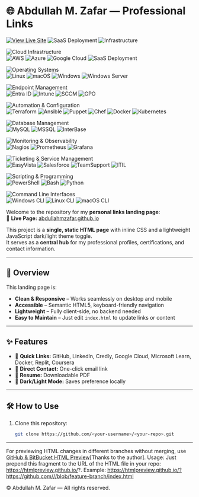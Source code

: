 # 🌐 Abdullah M. Zafar — Professional Links

[![View Live Site](https://img.shields.io/badge/View%20Live%20Site-000?style=for-the-badge&logo=githubpages&logoColor=white)](https://abdullahmzafar.github.io/)
![SaaS Deployment](https://img.shields.io/badge/SaaS-Deployment-4F46E5?style=for-the-badge&logo=cloudsmith&logoColor=white)
![Infrastructure](https://img.shields.io/badge/Infrastructure-As%20Code-3E8E41?style=for-the-badge&logo=terraform&logoColor=white)

![Cloud Infrastructure](https://img.shields.io/badge/Cloud%20Infrastructure-4285F4?style=for-the-badge&logo=icloud&logoColor=white)  
![AWS](https://img.shields.io/badge/AWS-232F3E?style=for-the-badge&logo=amazonaws&logoColor=FF9900)
![Azure](https://img.shields.io/badge/Azure-0078D4?style=for-the-badge&logo=microsoftazure&logoColor=white)
![Google Cloud](https://img.shields.io/badge/GCP-4285F4?style=for-the-badge&logo=googlecloud&logoColor=white)
![SaaS Deployment](https://img.shields.io/badge/SaaS-Deployment-4F46E5?style=for-the-badge&logo=cloudsmith&logoColor=white)

![Operating Systems](https://img.shields.io/badge/Operating%20Systems-333333?style=for-the-badge&logo=linux&logoColor=white)  
![Linux](https://img.shields.io/badge/Linux-(RHEL%2C%20Ubuntu%2C%20CentOS%2C%20Fedora)-FCC624?style=for-the-badge&logo=linux&logoColor=black)
![macOS](https://img.shields.io/badge/macOS-000000?style=for-the-badge&logo=apple&logoColor=white)
![Windows](https://img.shields.io/badge/Windows-XP%20%7C%20Vista%20%7C%208%20%7C%2010%20%7C%2011-0078D6?style=for-the-badge&logo=windows&logoColor=white)
![Windows Server](https://img.shields.io/badge/Windows%20Server-2016%20%7C%202019%20%7C%202022-00A4EF?style=for-the-badge&logo=windows&logoColor=white)

![Endpoint Management](https://img.shields.io/badge/Endpoint%20Management-0078D4?style=for-the-badge&logo=microsoftintune&logoColor=white)  
![Entra ID](https://img.shields.io/badge/Entra%20ID-(Azure%20AD)-2563EB?style=for-the-badge&logo=microsoftazure&logoColor=white)
![Intune](https://img.shields.io/badge/Intune-0078D4?style=for-the-badge&logo=microsoftintune&logoColor=white)
![SCCM](https://img.shields.io/badge/SCCM-0078D4?style=for-the-badge&logo=microsoft&logoColor=white)
![GPO](https://img.shields.io/badge/Group%20Policy-GPO-374151?style=for-the-badge)

![Automation & Configuration](https://img.shields.io/badge/Automation%20%26%20Configuration-3E8E41?style=for-the-badge&logo=terraform&logoColor=white)  
![Terraform](https://img.shields.io/badge/Terraform-7B42BC?style=for-the-badge&logo=terraform&logoColor=white)
![Ansible](https://img.shields.io/badge/Ansible-EE0000?style=for-the-badge&logo=ansible&logoColor=white)
![Puppet](https://img.shields.io/badge/Puppet-FFAE1A?style=for-the-badge&logo=puppet&logoColor=black)
![Chef](https://img.shields.io/badge/Chef-F09820?style=for-the-badge&logo=chef&logoColor=white)
![Docker](https://img.shields.io/badge/Docker-2496ED?style=for-the-badge&logo=docker&logoColor=white)
![Kubernetes](https://img.shields.io/badge/Kubernetes-326CE5?style=for-the-badge&logo=kubernetes&logoColor=white)

![Database Management](https://img.shields.io/badge/Database%20Management-4479A1?style=for-the-badge&logo=databricks&logoColor=white)  
![MySQL](https://img.shields.io/badge/MySQL-4479A1?style=for-the-badge&logo=mysql&logoColor=white)
![MSSQL](https://img.shields.io/badge/MS%20SQL-CC2927?style=for-the-badge&logo=microsoftsqlserver&logoColor=white)
![InterBase](https://img.shields.io/badge/InterBase-FF6600?style=for-the-badge)

![Monitoring & Observability](https://img.shields.io/badge/Monitoring%20%26%20Observability-FF8800?style=for-the-badge&logo=prometheus&logoColor=white)  
![Nagios](https://img.shields.io/badge/Nagios-000000?style=for-the-badge&logo=nagios&logoColor=white)
![Prometheus](https://img.shields.io/badge/Prometheus-E6522C?style=for-the-badge&logo=prometheus&logoColor=white)
![Grafana](https://img.shields.io/badge/Grafana-F46800?style=for-the-badge&logo=grafana&logoColor=white)

![Ticketing & Service Management](https://img.shields.io/badge/Ticketing%20%26%20Service%20Management-2563EB?style=for-the-badge&logo=salesforce&logoColor=white)  
![EasyVista](https://img.shields.io/badge/EasyVista-0078D4?style=for-the-badge)
![Salesforce](https://img.shields.io/badge/Salesforce-00A1E0?style=for-the-badge&logo=salesforce&logoColor=white)
![TeamSupport](https://img.shields.io/badge/TeamSupport-2563EB?style=for-the-badge)
![ITIL](https://img.shields.io/badge/ITIL-6D1F7C?style=for-the-badge)

![Scripting & Programming](https://img.shields.io/badge/Scripting%20%26%20Programming-3776AB?style=for-the-badge&logo=python&logoColor=white)  
![PowerShell](https://img.shields.io/badge/PowerShell-5391FE?style=for-the-badge&logo=powershell&logoColor=white)
![Bash](https://img.shields.io/badge/Bash-4EAA25?style=for-the-badge&logo=gnubash&logoColor=white)
![Python](https://img.shields.io/badge/Python-3776AB?style=for-the-badge&logo=python&logoColor=white)

![Command Line Interfaces](https://img.shields.io/badge/Command%20Line%20Interfaces-333333?style=for-the-badge&logo=gnometerminal&logoColor=white)  
![Windows CLI](https://img.shields.io/badge/Windows-Command%20Line-0078D6?style=for-the-badge&logo=windows&logoColor=white)
![Linux CLI](https://img.shields.io/badge/Linux-Shell-FCC624?style=for-the-badge&logo=linux&logoColor=black)
![macOS CLI](https://img.shields.io/badge/macOS-Terminal-333333?style=for-the-badge&logo=apple&logoColor=white)

Welcome to the repository for my **personal links landing page**:  
🔗 **Live Page:** [abdullahmzafar.github.io](https://abdullahmzafar.github.io/)

This project is a **single, static HTML page** with inline CSS and a lightweight JavaScript dark/light theme toggle.  
It serves as a **central hub** for my professional profiles, certifications, and contact information.

---

## 📖 Overview
This landing page is:
- **Clean & Responsive** – Works seamlessly on desktop and mobile
- **Accessible** – Semantic HTML5, keyboard-friendly navigation
- **Lightweight** – Fully client-side, no backend needed
- **Easy to Maintain** – Just edit `index.html` to update links or content

---

## ✨ Features
- 🔗 **Quick Links:** GitHub, LinkedIn, Credly, Google Cloud, Microsoft Learn, Docker, Replit, Coursera  
- 📧 **Direct Contact:** One-click email link  
- 📄 **Resume:** Downloadable PDF  
- 🌙 **Dark/Light Mode:** Saves preference locally  

---

## 🛠 How to Use
1. Clone this repository:
   ```bash
   git clone https://github.com/<your-username>/<your-repo>.git

---

For previewing HTML changes in different branches without merging, use [GitHub & BitBucket HTML Preview](https://github.com/htmlpreview/htmlpreview.github.com)[Thanks to the author].
Usage:
Just prepend this fragment to the URL of the HTML file in your repo:
https://htmlpreview.github.io/?. 
Example: [https://htmlpreview.github.io/?https://github.com/<your-username>/<your-repo>/blob/feature-branch/index.html](https://htmlpreview.github.io/?https://github.com/abdullahMzafar/abdullahMzafar.github.io/blob/HTML-Preview/index.html)

© Abdullah M. Zafar — All rights reserved.

